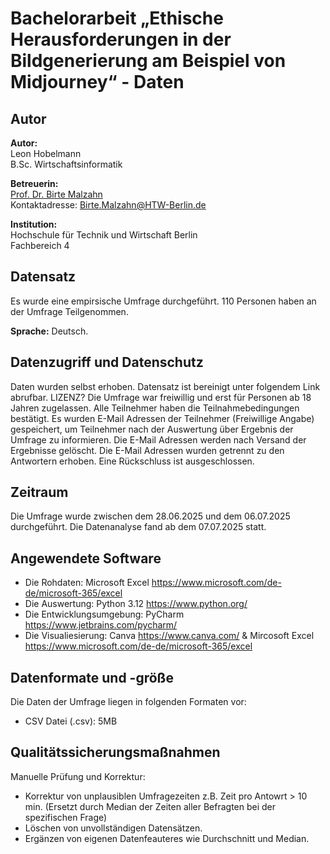 # Bachelorarbeit „Ethische Herausforderungen in der Bildgenerierung am Beispiel von Midjourney“ - Daten

## Autor

**Autor:**<br>
Leon Hobelmann
<br>B.Sc. Wirtschaftsinformatik

**Betreuerin:**<br>
[Prof. Dr. Birte Malzahn](https://www.htw-berlin.de/hochschule/personen/person/?eid=8589)
<br>Kontaktadresse: Birte.Malzahn@HTW-Berlin.de

**Institution:**<br>
Hochschule für Technik und Wirtschaft Berlin <br>
Fachbereich 4 

## Datensatz
Es wurde eine empirsische Umfrage durchgeführt. 110 Personen haben an der Umfrage Teilgenommen. 

**Sprache:** Deutsch.

## Datenzugriff und Datenschutz

Daten wurden selbst erhoben. Datensatz ist bereinigt unter folgendem Link abrufbar.
 LIZENZ?
Die Umfrage war freiwillig und erst für Personen ab 18 Jahren zugelassen.
Alle Teilnehmer haben die Teilnahmebedingungen bestätigt.
Es wurden E-Mail Adressen der Teilnehmer (Freiwillige Angabe) gespeichert, um Teilnehmer nach 
der Auswertung über Ergebnis der Umfrage zu informieren. 
Die E-Mail Adressen werden nach Versand der Ergebnisse gelöscht. 
Die E-Mail Adressen wurden getrennt zu den Antwortern erhoben. Eine Rückschluss ist ausgeschlossen. 


## Zeitraum

Die Umfrage wurde zwischen dem 28.06.2025 und dem 06.07.2025 durchgeführt.
Die Datenanalyse fand ab dem 07.07.2025 statt.

## Angewendete Software

* Die Rohdaten: Microsoft Excel <https://www.microsoft.com/de-de/microsoft-365/excel>
* Die Auswertung: Python 3.12 <https://www.python.org/>
* Die Entwicklungsumgebung:  PyCharm <https://www.jetbrains.com/pycharm/>
* Die Visualiesierung: Canva <https://www.canva.com/> & Mircosoft Excel <https://www.microsoft.com/de-de/microsoft-365/excel>

## Datenformate und -größe

Die Daten der Umfrage liegen in folgenden Formaten vor:

* CSV Datei (.csv): 5MB

## Qualitätssicherungsmaßnahmen

Manuelle Prüfung und Korrektur:

* Korrektur von unplausiblen Umfragezeiten z.B. Zeit pro Antowrt > 10 min. (Ersetzt durch Median der Zeiten aller Befragten bei der spezifischen Frage)
* Löschen von unvollständigen Datensätzen.
* Ergänzen von eigenen Datenfeauteres wie Durchschnitt und Median.
